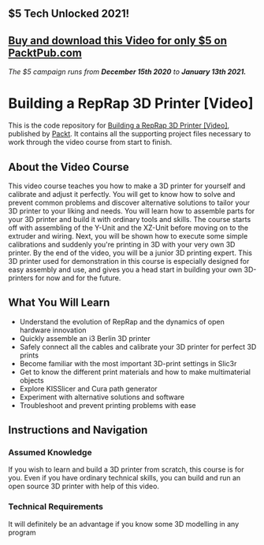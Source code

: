 ## $5 Tech Unlocked 2021!
[Buy and download this Video for only $5 on PacktPub.com](https://www.packtpub.com/product/building-a-reprap-3d-printer-video/9781783286393)
-----
*The $5 campaign         runs from __December 15th 2020__ to __January 13th 2021.__*

# Building a RepRap 3D Printer [Video]
This is the code repository for [Building a RepRap 3D Printer [Video]](https://github.com/PacktPublishing/Building-a-RepRap-3D-Printer), published by [Packt](https://www.packtpub.com). It contains all the supporting project files necessary to work through the video course from start to finish.
## About the Video Course

This video course teaches you how to make a 3D printer for yourself and calibrate and adjust it perfectly. You will get to know how to solve and prevent common problems and discover alternative solutions to tailor your 3D printer to your liking and needs. You will learn how to assemble parts for your 3D printer and build it with ordinary tools and skills. The course starts off with assembling of the Y-Unit and the XZ-Unit before moving on to the extruder and wiring. Next, you will be shown how to execute some simple calibrations and suddenly you're printing in 3D with your very own 3D printer. By the end of the video, you will be a junior 3D printing expert. This 3D printer used for demonstration in this course is especially designed for easy assembly and use, and gives you a head start in building your own 3D-printers for now and for the future.
<H2>What You Will Learn</H2>
<DIV class=book-info-will-learn-text>
<UL>
<LI>Understand the evolution of RepRap and the dynamics of open hardware innovation
<LI>Quickly assemble an i3 Berlin 3D printer
<LI>Safely connect all the cables and calibrate your 3D printer for perfect 3D prints
<LI>Become familiar with the most important 3D-print settings in Slic3r
<LI>Get to know the different print materials and how to make multimaterial objects
<LI>Explore KISSlicer and Cura path generator
<LI>Experiment with alternative solutions and software
<LI>Troubleshoot and prevent printing problems with ease
</LI></UL></DIV>

## Instructions and Navigation
### Assumed Knowledge
If you wish to learn and build a 3D printer from scratch, this course is for you. Even if you have ordinary technical skills, you can build and run an open source 3D printer with help of this video.

### Technical Requirements

 It will definitely be an advantage if you know some 3D modelling in any program

